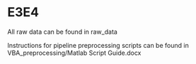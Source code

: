 # E3E4
All raw data can be found in raw_data

Instructions for pipeline preprocessing scripts can be found in VBA_preprocessing/Matlab Script Guide.docx
